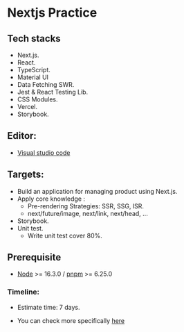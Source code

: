 # Nextjs Practice

## Tech stacks

- Next.js.
- React.
- TypeScript.
- Material UI
- Data Fetching SWR.
- Jest & React Testing Lib.
- CSS Modules.
- Vercel.
- Storybook.

## Editor:

- [Visual studio code](https://code.visualstudio.com/)

## Targets:

- Build an application for managing product using Next.js.
- Apply core knowledge :
  - Pre-rendering Strategies: SSR, SSG, ISR.
  - next/future/image, next/link, next/head, ...
- Storybook.
- Unit test.
  - Write unit test cover 80%.

## Prerequisite

- [Node](https://nodejs.org/en/ 'Node') >= 16.3.0 / [pnpm](https://pnpm.io/) >= 6.25.0

### Timeline:

- Estimate time: 7 days.

- You can check more specifically [here](https://docs.google.com/document/d/1FwESWJE7pNO-yER_FvM7chXNbXsUInSMU5agePti1tU/edit#)

